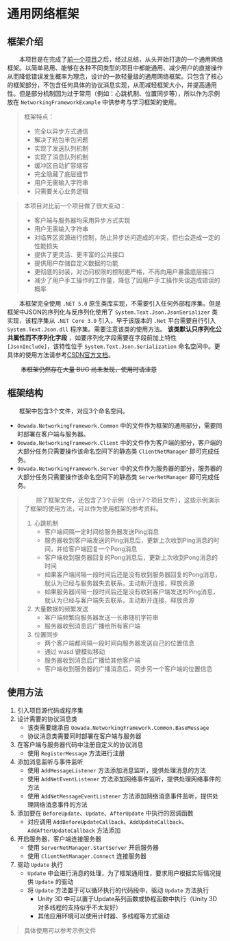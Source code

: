 # 通用网络框架

## 框架介绍

&emsp;&emsp;本项目是在完成了[前一个项目](https://github.com/oowadanoko/MultiplayerTankBattle)之后，经过总结，从头开始打造的一个通用网络框架。以简单易用、能够在各种不同类型的项目中都能通用、减少用户的直接操作从而降低错误发生概率为理念，设计的一款轻量级的通用网络框架。只包含了核心的框架部分，不包含任何具体的协议消息实现，从而减轻框架大小，并提高通用性。但是部分机制因为过于常用（例如：心跳机制、位置同步等），所以作为示例放在 `NetworkingFrameworkExample` 中供参考与学习框架的使用。

> 框架特点：
> - 完全以异步方式通信
> - 解决了粘包半包问题
> - 实现了发送队列机制
> - 实现了消息队列机制
> - 缓冲区自动扩容缩容
> - 完全隐藏了底层细节
> - 用户无需输入字符串
> - 只需要关心业务逻辑

> 本项目对比前一个项目做了很大变动：
> - 客户端与服务器均采用异步方式实现
> - 用户无需输入字符串
> - 对临界区资源进行控制，防止异步访问造成的冲突，但也会造成一定的性能损失
> - 提供了更灵活、更丰富的公共接口
> - 提供用户存储自定义数据的功能
> - 更彻底的封装，对访问权限的控制更严格，不再向用户暴露底层接口
> - 减少了用户手工操作的工作量，降低了因用户手工操作失误造成错误的概率

&emsp;&emsp;本框架完全使用 `.NET 5.0` 原生类库实现，不需要引入任何外部程序集。但是框架中JSON的序列化与反序列化使用了 `System.Text.Json.JsonSerializer` 类实现，该程序集从 `.NET Core 3.0` 引入，早于该版本的 `.Net` 平台需要自行引入 `System.Text.Json.dll` 程序集。需要注意该类的使用方法。 **该类默认只序列化公共属性而不序列化字段** ，如要序列化字段需要在字段前加上特性 `[JsonInclude]`，该特性位于 `System.Text.Json.Serialization` 命名空间中。更具体的使用方法请参考[CSDN官方文档](https://docs.microsoft.com/zh-cn/dotnet/standard/serialization/system-text-json-how-to?pivots=dotnet-5-0)。

&emsp;&emsp; ~~本框架仍然存在大量 BUG 尚未发现，使用时请注意~~

## 框架结构

&emsp;&emsp;框架中包含3个文件，对应3个命名空间。
- `Oowada.NetworkingFramework.Common` 中的文件作为框架的通用部分，需要同时部署在客户端与服务器。
- `Oowada.NetworkingFramework.Client` 中的文件作为客户端的部分，客户端的大部分任务只需要操作该命名空间下的静态类 `ClientNetManager` 即可完成任务。
- `Oowada.NetworkingFramework.Server` 中的文件作为服务器的部分，服务器的大部分任务只需要操作该命名空间下的静态类 `ServerNetManager` 即可完成任务。
> &emsp;&emsp;除了框架文件，还包含了3个示例（合计7个项目文件），这些示例演示了框架的使用方法，可以作为使用框架的参考资料。
> 1. 心跳机制
>    - 客户端间隔一定时间给服务器发送Ping消息
>    - 服务器收到客户端发送的Ping消息后，更新上次收到Ping消息的时间，并给客户端回复一个Pong消息
>    - 客户端收到服务器回复的Pong消息后，更新上次收到Pong消息的时间
>    - 如果客户端间隔一段时间后还是没有收到服务器回复的Pong消息，就认为已经与服务器失去联系，主动断开连接，释放资源
>    - 如果服务器间隔一段时间后还是没有收到客户端发送的Ping消息，就认为已经与客户端失去联系，主动断开连接，释放资源
> 2. 大量数据的频繁发送
>    - 客户端频繁向服务器发送一长串随机字符串
>    - 服务器收到消息后广播给所有客户端
> 3. 位置同步
>    - 两个客户端都间隔一段时间向服务器发送自己的位置信息
>    - 通过 wasd 键模拟移动
>    - 服务器收到消息后广播给其他客户端
>    - 客户端收到服务器的广播消息后，同步另一个客户端的位置信息

## 使用方法

1. 引入项目源代码或程序集
2. 设计需要的协议消息类
    - 该类需要继承自 `Oowada.NetworkingFramework.Common.BaseMessage`
    - 协议消息类需要同时部署在客户端与服务器
3. 在客户端与服务器代码中注册自定义的协议消息
    - 使用 `RegisterMessage` 方法进行注册
4. 添加消息监听与事件监听
    - 使用 `AddMessageListener` 方法添加消息监听，提供处理消息的方法
    - 使用 `AddNetEventListener` 方法添加网络事件监听，提供处理网络事件的方法
    - 使用 `AddNetMessageEventListener` 方法添加网络消息事件监听，提供处理网络消息事件的方法
5. 添加要在 `BeforeUpdate`、`Update`、`AfterUpdate` 中执行的回调函数
    - 对应调用  `AddBeforeUpdateCallback`、`AddUpdateCallback`、`AddAfterUpdateCallback` 方法添加
6. 开启服务器，客户端连接服务器
    - 使用 `ServerNetManager.StartServer` 开启服务器
    - 使用 `ClientNetManager.Connect` 连接服务器
7. 驱动 `Update` 执行
    - `Update` 中会进行消息的处理，为了框架通用性，要求用户根据实际情况提供 `Update` 的驱动
    - 将 `Update` 方法置于可以循环执行的代码段中，驱动 `Update` 方法执行
        - Unity 3D 中可以置于Update系列函数或协程函数中执行（Unity 3D 对多线程的支持似乎不太友好）
        - 其他应用环境可以使用计时器、多线程等方式驱动
> 具体使用可以参考示例文件